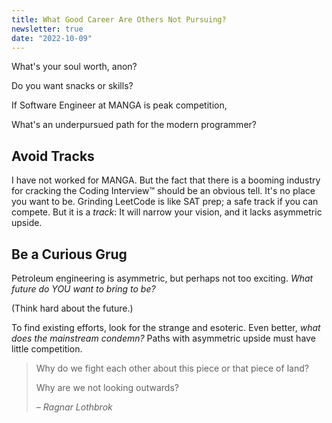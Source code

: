 ```yaml
---
title: What Good Career Are Others Not Pursuing?
newsletter: true
date: "2022-10-09"
---
```


What's your soul worth, anon?

Do you want snacks or skills?

If Software Engineer at MANGA is peak competition,

What's an underpursued path for the modern programmer?

## Avoid Tracks

I have not worked for MANGA. But the fact that there is a booming industry for cracking the Coding Interview™ should be an obvious tell. It's no place you want to be. Grinding LeetCode is like SAT prep; a safe track if you can compete. But it is a *track*: It will narrow your vision, and it lacks asymmetric upside.

## Be a Curious Grug

Petroleum engineering is asymmetric, but perhaps not too exciting. *What future do YOU want to bring to be?*

(Think hard about the future.)

To find existing efforts, look for the strange and esoteric. Even better, *what does the mainstream condemn?* Paths with asymmetric upside must have little competition.

> Why do we fight each other about this piece or that piece of land?
>
> Why are we not looking outwards?
>
> <cite>– Ragnar Lothbrok</cite>
> 
